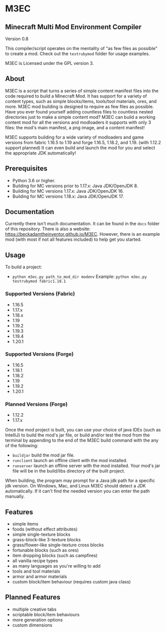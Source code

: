 # M3EC

## Minecraft Multi Mod Environment Compiler
Version 0.8

This compiler/script operates on the mentality of "as few files as possible" to create a mod.
Check out the `testrubymod` folder for usage examples.

M3EC is Licensed under the GPL version 3.


## About
M3EC is a script that turns a series of simple content manifest files into the code required to build a Minecraft Mod. It has support for a variety of content types, such as simple blocks/items, tools/tool materials, ores, and more.
M3EC mod building is designed to require as few files as possible. Have you ever found yourself adding countless files to countless nested directories just to make a simple content mod? M3EC can build a working content mod for all the versions and modloaders it supports with only 3 files: the mod's main manifest, a png image, and a content manifest!

M3EC supports building for a wide variety of modloaders and game versions from fabric 1.16.5 to 1.19 and forge 1.16.5, 1.18.2, and 1.19. (with 1.12.2 support planned) It can even build and launch the mod for you and select the appropriate JDK automatically!


## Prerequisites
- Python 3.6 or higher.
- Building for MC versions prior to 1.17.x: Java JDK/OpenJDK 8.
- Building for MC versions 1.17.x: Java JDK/OpenJDK 16.
- Building for MC versions 1.18.x: Java JDK/OpenJDK 17.


## Documentation
Currently there isn't much documentation. It can be found in the `docs` folder of this repository.
There is also a website: https://beckadamtheinventor.github.io/M3EC.
However, there is an example mod (with most if not all features included) to help get you started.

## Usage
To build a project:
+ `python m3ec.py path_to_mod_dir modenv`
Example:
`python m3ec.py testrubymod fabric1.18.1`


### Supported Versions (Fabric)
- 1.16.5
- 1.17.x
- 1.18.x
- 1.19
- 1.19.2
- 1.19.3
- 1.19.4
- 1.20.1

### Supported Versions (Forge)
- 1.16.5
- 1.18.1
- 1.18.2
- 1.19
- 1.19.2
- 1.20.1

### Planned Versions (Forge)
- 1.12.2
- 1.17.x

Once the mod project is built, you can use your choice of java IDEs (such as IntelliJ) to build the mod's jar file, or build and/or test the mod from the terminal by appending to the end of the M3EC build command with the any of the following:
- `buildjar` build the mod jar file.
- `runclient` launch an offline client with the mod installed.
- `runserver` launch an offline server with the mod installed.
Your mod's jar file will be in the build/libs directory of the built project.

When building, the program may prompt for a Java jdk path for a specific jdk version.
On Windows, Mac, and Linux M3EC should detect a JDK automatically. If it can't find the needed version you can enter the path manually.



## Features
- simple items
- foods (without effect attributes)
- simple single-texture blocks
- grass-block-like 3-texture blocks
- grass/flower-like single-texture cross blocks
- fortunable blocks (such as ores)
- item dropping blocks (such as campfires)
- all vanilla recipe types
- as many languages as you're willing to add
- tools and tool materials
- armor and armor materials
- custom block/item behaviour (requires custom java class)

## Planned Features
- multiple creative tabs
- scriptable block/item behaviours
- more generation options
- custom dimensions
